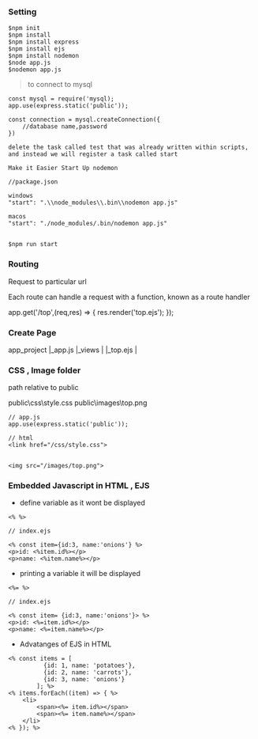 ### Setting 

```
$npm init
$npm install
$npm install express
$npm install ejs
$npm install nodemon
$node app.js
$nodemon app.js
```

> to connect to mysql
```
const mysql = require('mysql);
app.use(express.static('public'));

const connection = mysql.createConnection({
    //database name,password
})

```

```
delete the task called test that was already written within scripts, and instead we will register a task called start

Make it Easier Start Up nodemon

//package.json

windows
"start": ".\\node_modules\\.bin\\nodemon app.js"

macos
"start": "./node_modules/.bin/nodemon app.js"


$npm run start
```

### Routing

Request to particular url

Each route can handle a request with a function, known as a route handler

app.get('/top',(req,res) => {
    res.render('top.ejs');
});

### Create Page

app_project
|_app.js
|_views
|   |_top.ejs
|

### CSS , Image folder
path relative to public

public\css\style.css
public\images\top.png

```
// app.js
app.use(express.static('public'));

// html
<link href="/css/style.css">


<img src="/images/top.png">
```

### Embedded Javascript in HTML , EJS

* define variable as it wont be displayed
```
<% %>
```
```
// index.ejs

<% const item={id:3, name:'onions'} %>
<p>id: <%item.id%></p>
<p>name: <%item.name%></p>

```

* printing a variable it will be displayed
```
<%= %>
```
```
// index.ejs

<% const item= {id:3, name:'onions'}> %>
<p>id: <%=item.id%></p>
<p>name: <%=item.name%></p>
```

* Advatanges of EJS in HTML

```
<% const items = [
          {id: 1, name: 'potatoes'},
          {id: 2, name: 'carrots'},
          {id: 3, name: 'onions'}
        ]; %>
<% items.forEach((item) => { %>
    <li>
        <span><%= item.id%></span>
        <span><%= item.name%></span>
    </li>
<% }); %>
```


